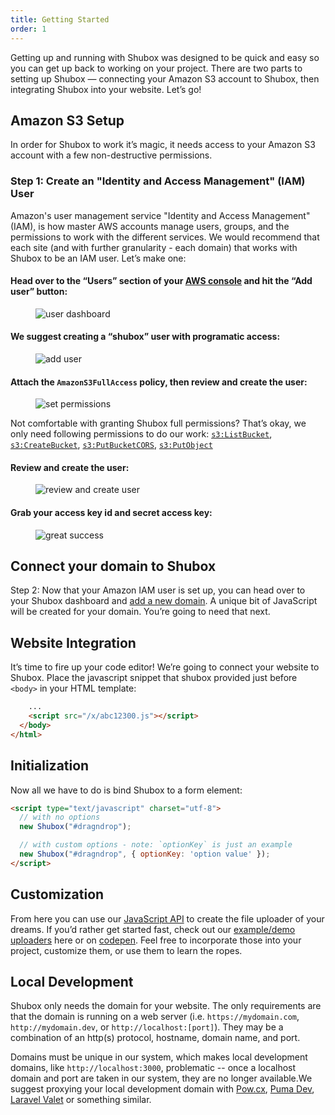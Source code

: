 ```yaml
---
title: Getting Started
order: 1
---
```


Getting up and running with Shubox was designed to be quick and easy so you can
get up back to working on your project. There are two parts to setting up
Shubox — connecting your Amazon S3 account to Shubox, then integrating Shubox
into your website. Let’s go!

<h2 id="setup-amazon">Amazon S3 Setup</h2>

In order for Shubox to work it’s magic, it needs access to your Amazon S3
account with a few non-destructive permissions.

### Step 1: Create an "Identity and Access Management" (IAM) User

Amazon's user management service "Identity and Access Management" (IAM), is how
master AWS accounts manage users, groups, and the permissions to work with the
different services. We would recommend that each site (and with further
granularity - each domain) that works with Shubox to be an IAM user. Let’s make
one:

#### Head over to the “Users” section of your [AWS console](https://console.aws.amazon.com/iam/home#/users) and hit the “Add user” button:

<figure class="shadow">
  <img src="/assets/1-user-dashboard.png" alt="user dashboard"/>
</figure>

#### We suggest creating a “shubox” user with programatic access:

<figure class="shadow">
  <img src="/assets/2-add-user.png" alt="add user"/>
</figure>

#### Attach the `AmazonS3FullAccess` policy, then review and create the user:

<figure class="shadow">
  <img src="/assets/3-permissions.png" alt="set permissions"/>
</figure>

Not comfortable with granting Shubox full permissions? That’s okay, we only
need following permissions to do our work:
[`s3:ListBucket`](http://docs.aws.amazon.com/AmazonS3/latest/API/RESTBucketGET.html),
[`s3:CreateBucket`](http://docs.aws.amazon.com/AmazonS3/latest/API/RESTBucketPUT.html),
[`s3:PutBucketCORS`](http://docs.aws.amazon.com/AmazonS3/latest/API/RESTBucketPUTcors.html),
[`s3:PutObject`](http://docs.aws.amazon.com/AmazonS3/latest/API/RESTBucketPUTcors.html)

#### Review and create the user:

<figure class="shadow">
  <img src="/assets/4-review.png" alt="review and create user"/>
</figure>

#### Grab your access key id and secret access key:

<figure class="shadow">
  <img src="/assets/5-success.png" alt="great success"/>
</figure>

<h2 id="setup-shubox">Connect your domain to Shubox</h2>

Step 2: Now that your Amazon IAM user is set up, you can head over to your Shubox
dashboard and [add a new domain](https://dashboard.shubox.io/domains/new). A
unique bit of JavaScript will be created for your domain. You’re going to need
that next.

<h2 id="setup-website">Website Integration</h2>

It’s time to fire up your code editor! We’re going to connect your website to
Shubox. Place the javascript snippet that shubox provided just before
`<body>` in your HTML template:

```html
    ...
    <script src="/x/abc12300.js"></script>
  </body>
</html>
```

## Initialization

Now all we have to do is bind Shubox to a form element:

```html
<script type="text/javascript" charset="utf-8">
  // with no options
  new Shubox("#dragndrop");

  // with custom options - note: `optionKey` is just an example
  new Shubox("#dragndrop", { optionKey: 'option value' });
</script>
```

## Customization

From here you can use our [JavaScript API](#JavaScriptAPI) to create the file
uploader of your dreams. If you’d rather get started fast, check out our
[example/demo uploaders](/demos) here or on
[codepen](http://codepen.io/shubox). Feel free to incorporate those into your
project, customize them, or use them to learn the ropes.

## Local Development

Shubox only needs the domain for your website. The only requirements are that
the domain is running on a web server (i.e. `https://mydomain.com`,
`http://mydomain.dev`, or `http://localhost:[port]`). They may be a combination
of an http(s) protocol, hostname, domain name, and port.

Domains must be unique in our system, which makes local development domains,
like `http://localhost:3000`, problematic -- once a localhost domain and port
are taken in our system, they are no longer available.We suggest proxying your
local development domain with [Pow.cx](http://pow.cx), [Puma Dev](https://github.com/puma/puma-dev), [Laravel Valet](https://laravel.com/docs/5.3/valet) or something similar.
